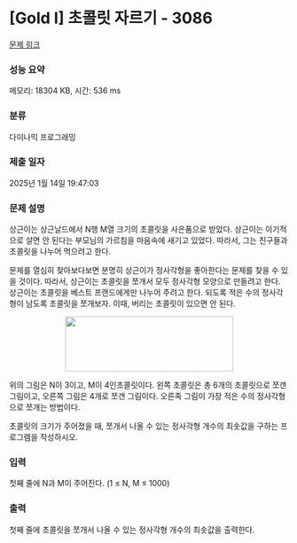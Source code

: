# [Gold I] 초콜릿 자르기 - 3086 

[문제 링크](https://www.acmicpc.net/problem/3086) 

### 성능 요약

메모리: 18304 KB, 시간: 536 ms

### 분류

다이나믹 프로그래밍

### 제출 일자

2025년 1월 14일 19:47:03

### 문제 설명

<p>상근이는 상근날드에서 N행 M열 크기의 초콜릿을 사은품으로 받았다. 상근이는 이기적으로 살면 안 된다는 부모님의 가르침을 마음속에 새기고 있었다. 따라서, 그는 친구들과 초콜릿을 나누어 먹으려고 한다.</p>

<p>문제를 열심히 찾아보다보면 분명히 상근이가 정사각형을 좋아한다는 문제를 찾을 수 있을 것이다. 따라서, 상근이는 초콜릿을 쪼개서 모두 정사각형 모양으로 만들려고 한다. 상근이는 초콜릿을 베스트 프랜드에게만 나누어 주려고 한다. 되도록 적은 수의 정사각형이 남도록 초콜릿을 쪼개보자. 이때, 버리는 초콜릿이 있으면 안 된다.</p>

<p style="text-align: center;"><img alt="" src="https://upload.acmicpc.net/1867f86d-5dc8-48a7-8176-42bb7b3efc0a/-/preview/" style="width: 303px; height: 99px;"></p>

<p>위의 그림은 N이 3이고, M이 4인초콜릿이다. 왼쪽 초콜릿은 총 6개의 초콜릿으로 쪼갠 그림이고, 오른쪽 그림은 4개로 쪼갠 그림이다. 오른족 그림이 가장 적은 수의 정사각형으로 쪼개는 방법이다.</p>

<p>초콜릿의 크기가 주어졌을 때, 쪼개서 나올 수 있는 정사각형 개수의 최솟값을 구하는 프로그램을 작성하시오.</p>

### 입력 

 <p>첫째 줄에 N과 M이 주어진다. (1 ≤ N, M ≤ 1000)</p>

### 출력 

 <p>첫째 줄에 초콜릿을 쪼개서 나올 수 있는 정사각형 개수의 최솟값을 출력한다.</p>

